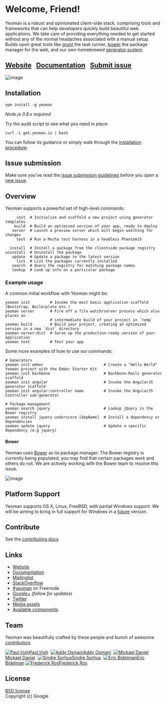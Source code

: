 # Welcome, Friend!

Yeoman is a robust and opinionated client-side stack, comprising tools and frameworks that can help developers quickly build beautiful web applications. We take care of providing everything needed to get started without any of the normal headaches associated with a manual setup. Builds upon great tools like [grunt](http://gruntjs.com) the task runner, [bower](http://twitter.github.com/bower/) the package manager for the web, and our own homebrewed [generator system](https://github.com/yeoman/generators).

## [Website](http://yeoman.io)&nbsp;&nbsp;&nbsp;[Documentation](https://github.com/yeoman/yeoman/wiki)&nbsp;&nbsp;&nbsp;[Submit issue](https://github.com/yeoman/yeoman#issue-submission)

![image](http://yeoman.io/media/yeoman-masthead.png)


## Installation

    npm install -g yeoman

*Node.js 0.8.x required*


Try the audit script to see what you need in place:

    curl -L get.yeoman.io | bash

You can follow its guidance or simply walk through the [installation procedure](https://github.com/yeoman/yeoman/wiki/Manual-Install).


## Issue submission

Make sure you've read the [issue submission guidelines](https://github.com/yeoman/yeoman/blob/master/contributing.md#issue-submission) before you open a [new issue](https://github.com/yeoman/yeoman/issues/new).


## Overview

Yeoman supports a powerful set of high-level commands:

```shell
     init  # Initialize and scaffold a new project using generator templates
    build  # Build an optimized version of your app, ready to deploy
   server  # Launch a preview server which will begin watching for changes
     test  # Run a Mocha test harness in a headless PhantomJS

  install  # Install a package from the clientside package registry
uninstall  # Uninstall the package
   update  # Update a package to the latest version
     list  # List the packages currently installed
   search  # Query the registry for matching package names
   lookup  # Look up info on a particular package
```

### Example usage

A common initial workflow with Yeoman might be:

```shell
yeoman init         # Invoke the most basic application scaffold (Bootstrap, Boilerplate etc.)
yeoman server       # Fire off a file watch/server process which also places an
                    # intermediate build of your project in `temp`
yeoman build        # Build your project, creating an optimized version in a new `dist` directory
yeoman server:dist  # Serve up the production-ready version of your application
yeoman test         # Test your app
```

Some more examples of how to use our commands:

```shell
# Generators
yeoman init ember                           # Create a "Hello World" Yeoman project with the Ember Starter Kit
yeoman init backbone                        # Backbone-Rails generator scaffold
yeoman init angular                         # Invoke the AngularJS generator scaffold
yeoman init angular:controller name         # Invoke the AngularJS Controller sub-generator

# Package management
yeoman search jquery                        # Lookup jQuery in the Bower registry
yeoman install jquery underscore [depName]  # Install a dependency or dependencies
yeoman update jquery                        # Update a specific dependency (e.g jquery)
```

#### Bower

Yeoman uses [Bower](http://twitter.github.com/bower) as its package manager. The Bower registry is currently being populated, you may find that certain packages work and others do not. We are actively working with the Bower team to resolve this issue.


![image](http://yeoman.io/media/yeoman-packages.png)


## Platform Support

Yeoman supports OS X, Linux, FreeBSD, with partial Windows support. We will be aiming to bring in full support for Windows in a [future](https://github.com/yeoman/yeoman/wiki/Manual-Install) version.


## Contribute

See the [contributing docs](https://github.com/yeoman/yeoman/blob/master/contributing.md)


## Links

- [Website](http://yeoman.io)
- [Documentation](https://github.com/yeoman/yeoman/wiki)
- [Mailinglist](https://groups.google.com/forum/#!forum/yeoman-dev)
- [StackOverflow](http://stackoverflow.com/questions/tagged/yeoman) 
- [\#yeoman](http://webchat.freenode.net/?channels=yeoman) on Freenode
- [Google+](https://plus.google.com/101063139999404044459/posts) *(follow for updates)*
- [Twitter](https://twitter.com/yeoman)
- [Media assets](https://github.com/yeoman/yeoman.io/tree/gh-pages/media)
- [Available components](http://sindresorhus.com/bower-components/)


## Team

Yeoman was beautifully crafted by these people and bunch of awesome [contributors](https://github.com/yeoman/yeoman/graphs/contributors)

[![Paul Irish](http://www.gravatar.com/avatar/ffe68d6f71b225f7661d33f2a8908281.png?s=40)Paul Irish](http://paulirish.com)&nbsp;
[![Addy Osmani](http://www.gravatar.com/avatar/96270e4c3e5e9806cf7245475c00b275.png?s=40)Addy Osmani](http://addyosmani.com)&nbsp;
[![Mickael Daniel](http://www.gravatar.com/avatar/a23615915f0baf096b94cc9df93fc327.png?s=40)Mickael Daniel](http://blog.mklog.fr)&nbsp;
[![Sindre Sorhus](http://www.gravatar.com/avatar/d36a92237c75c5337c17b60d90686bf9.png?s=40)Sindre Sorhus](http://sindresorhus.com)&nbsp;
[![Eric Bidelman](http://www.gravatar.com/avatar/e7948aac7c52b26470be80311873a398.png?s=40)Eric Bidelman](http://ericbidelman.com)
[![Frederick Ros](http://www.gravatar.com/avatar/4605de69c4c3af3f48b8e829206cd4c2.png?s=40)Frederick Ros](https://github.com/sleeper)


## License

[BSD license](http://opensource.org/licenses/bsd-license.php)  
Copyright (c) Google
